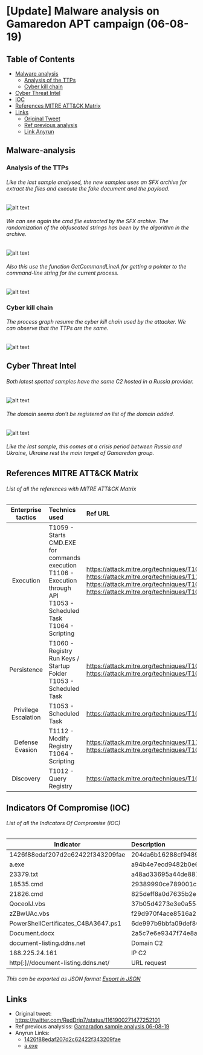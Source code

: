 # [Update] Malware analysis on Gamaredon APT campaign (06-08-19)
## Table of Contents
* [Malware analysis](#Malware-analysis)
  + [Analysis of the TTPs](#Initial-vector)
  + [Cyber kill chain](#Initial-vector)
* [Cyber Threat Intel](#Cyber-Kill-Chain)
* [IOC](#IOC)
* [References MITRE ATT&CK Matrix](#Ref-MITRE-ATTACK)
* [Links](#Links)
  + [Original Tweet](#Original-Tweet)
  + [Ref previous analysis](#Documents)
  + [Link Anyrun](#Links-Anyrun)

## Malware-analysis <a name="Malware-analysis"></a>
### Analysis of the TTPs <a name="Initial-vector"></a>
###### Like the last sample analysed, the new samples uses an SFX archive for extract the files and execute the fake document and the payload.
![alt text](https://raw.githubusercontent.com/StrangerealIntel/CyberThreatIntel/master/Russia/APT/Gamaredon/16-08-19/Images/SFX.png "SFX startup")
###### We can see again the cmd file extracted by the SFX archive. The randomization of the obfuscated strings has been by the algorithm in the archive.
![alt text](https://raw.githubusercontent.com/StrangerealIntel/CyberThreatIntel/master/Russia/APT/Gamaredon/16-08-19/Images/CMD.PNG "Extraction cmd file")
###### Also this use the function GetCommandLineA for getting a pointer to the command-line string for the current process.
![alt text](https://raw.githubusercontent.com/StrangerealIntel/CyberThreatIntel/master/Russia/APT/Gamaredon/16-08-19/Images/command.PNG "Commandline function")

### Cyber kill chain <a name="Cyber-Kill-Chain"></a>

###### The process graph resume the cyber kill chain used by the attacker. We can observe that the TTPs are the same.
![alt text](https://raw.githubusercontent.com/StrangerealIntel/CyberThreatIntel/master/Russia/APT/Gamaredon/16-08-19/Images/cyber.PNG "Cyber kill chain")
## Cyber Threat Intel <a name="Cyber-Threat-Intel"></a>

###### Both latest spotted samples have the same C2 hosted in a Russia provider.
![alt text](https://raw.githubusercontent.com/StrangerealIntel/CyberThreatIntel/master/Russia/APT/Gamaredon/16-08-19/Images/IP.png "IP informations")
###### The domain seems don't be registered on list of the domain added.
![alt text](https://raw.githubusercontent.com/StrangerealIntel/CyberThreatIntel/master/Russia/APT/Gamaredon/16-08-19/Images/query.PNG "Query WHOIS")
###### Like the last sample, this comes at a crisis period between Russia and Ukraine, Ukraine rest the main target of Gamaredon group.
## References MITRE ATT&CK Matrix <a name="Ref-MITRE-ATTACK"></a>
###### List of all the references with MITRE ATT&CK Matrix

|Enterprise tactics|Technics used|Ref URL|
| :---------------: |:-------------| :------------- |
|Execution|T1059 - Starts CMD.EXE for commands execution<br>T1106 - Execution through API<br>T1053 - Scheduled Task<br>T1064 - Scripting|https://attack.mitre.org/techniques/T1059<br>https://attack.mitre.org/techniques/T1106<br>https://attack.mitre.org/techniques/T1053<br>https://attack.mitre.org/techniques/T1064|
|Persistence|T1060 - Registry Run Keys / Startup Folder<br>T1053 - Scheduled Task|https://attack.mitre.org/techniques/T1060<br>https://attack.mitre.org/techniques/T1053|
|Privilege Escalation|T1053 - Scheduled Task|https://attack.mitre.org/techniques/T1053|
|Defense Evasion|T1112 - Modify Registry<br> T1064 - Scripting|https://attack.mitre.org/techniques/T1112<br>https://attack.mitre.org/techniques/T1064|
|Discovery|T1012 - Query Registry|https://attack.mitre.org/techniques/T1012|

## Indicators Of Compromise (IOC) <a name="IOC"></a>

###### List of all the Indicators Of Compromise (IOC)
| Indicator     | Description|
| ------------- |:-------------|
|1426f88edaf207d2c62422f343209fae|204da6b16288cf94890ab036836a27a8163bef259092b3eb21c99e52144256e8|
|a.exe|a94b4e7ecd9482b0e610b2521727715d1d401d775617512514bdd2e0b9351e06|
|23379.txt|a48ad33695a44de887bba8f2f3174fd8fb01a46a19e3ec9078b0118647ccf599|
|18535.cmd|29389990ce789001c337e98abd3ff49b3c80dd34e66033c62732e4af89e13f4f|
|21826.cmd|825deff8a0d7635b2e45ac2d7ad09c80e45cd380a0e54831910e0bb62063d20b|	
|QoceoIJ.vbs|37b05d4273e3e0a558d431ed3cc443d2a93001b121c4aae9fc8f9778a5578316|
|zZBwUAc.vbs|f29d970f4ace8516a254515be3b3adf14ebf9651c0ee1aecaddd68a3d12c0315|
|PowerShellCertificates_C4BA3647.ps1|6de997b9bbfa09def80109108def78a42bc16820c681d12210011ea5d1a86321|
|Document.docx|2a5c7e6e9347f74e8a5d288274117cb638ff0305a3e46813d64316f869d5e7ec|
|document-listing.ddns.net|Domain C2|	
|188.225.24.161|IP C2|
|http[:]//document-listing.ddns.net/|URL request|

###### This can be exported as JSON format [Export in JSON](https://raw.githubusercontent.com/StrangerealIntel/CyberThreatIntel/master/Russia/APT/Gamaredon/06-08-19/IOC_Gamaredon_16-08-19.json)	

## Links <a name="Links"></a>

* Original tweet: https://twitter.com/RedDrip7/status/1161900271477252101 <a name="Original-Tweet"></a>
* Ref previous analysiss: [Gamaradon sample analysis 06-08-19](https://github.com/StrangerealIntel/CyberThreatIntel/blob/master/Russia/APT/Gamaredon/06-08-19/Malware%20analysis%2006-08-19.md)<a name="Documents"></a>
* Anyrun Links: <a name="Links-Anyrun"></a>
  + [1426f88edaf207d2c62422f343209fae](https://app.any.run/tasks/8b718d6a-04c4-44fc-9afd-e0cffd1b626a) 
  + [a.exe](https://app.any.run/tasks/58d83fbe-36c9-4fad-9e21-9140207b6152)














